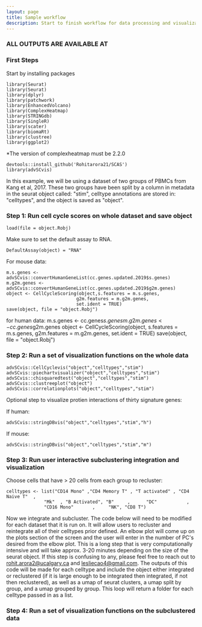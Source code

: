```yaml
---
layout: page
title: Sample workflow
description: Start to finish workflow for data processing and visualization
---
```

### ALL OUTPUTS ARE AVAILABLE AT 
### First Steps

Start by installing packages

    library(Seurat)
    library(Seurat)
    library(dplyr)
    library(patchwork)
    library(EnhancedVolcano)
    library(ComplexHeatmap)
    library(STRINGdb)
    library(SingleR)
    library(scater)
    library(biomaRt)
    library(clustree)
    library(ggplot2)

*The version of complexheatmap must be 2.2.0

    devtools::install_github('Rohitarora21/SCAS')
    library(advSCvis)
    
In this example, we will be using a dataset of two groups of PBMCs from Kang et al, 2017. These two groups have been split by a column in metadata in the seurat object called: "stim", celltype annotations are stored in: "celltypes", and the object is saved as "object".

### Step 1: Run cell cycle scores on whole dataset and save object

    load(file = object.Robj)
    
Make sure to set the default assay to RNA. 

    DefaultAssay(object) = "RNA"
    
For mouse data:

    m.s.genes <- advSCvis::convertHumanGeneList(cc.genes.updated.2019$s.genes)
    m.g2m.genes <- advSCvis::convertHumanGeneList(cc.genes.updated.2019$g2m.genes)
    object <- CellCycleScoring(object,s.features = m.s.genes, 
                              g2m.features = m.g2m.genes, 
                              set.ident = TRUE)
    save(object, file = "object.Robj")
    
for human data:
    m.s.genes <- cc.genes$s.genes
    m.g2m.genes <- cc.genes$g2m.genes
    object <- CellCycleScoring(object, s.features = m.s.genes, 
                          g2m.features = m.g2m.genes, 
                          set.ident = TRUE)
    save(object, file = "object.Robj")
    
### Step 2: Run a set of visualization functions on the whole data

    advSCvis::CellCyclevis("object","celltypes","stim")
    advSCvis::piechartvisualizer("object","celltypes","stim")
    advSCvis::chisquaredtest("object","celltypes","stim")
    advSCvis::clustreeplot("object")
    advSCvis::correlationplots("object","celltypes","stim")
    
Optional step to visualize protien interactions of thirty signature genes:

If human:

    advSCvis::stringDBvis("object","celltypes","stim","h") 
    
If mouse:

    advSCvis::stringDBvis("object","celltypes","stim","m") 
    
### Step 3: Run user interactive subclustering integration and visualization
Choose cells that have > 20 cells from each group to recluster:

    celltypes <- list("CD14 Mono" ,"CD4 Memory T" , "T activated" , "CD4 Naive T"  , 
                  "Mk"  , "B Activated", "B"     ,      "DC"           ,            
                  "CD16 Mono"       ,     "NK", "CD8 T")

Now we integrate and subcluster. The code below will need to be modified for each dataset that it is run on. It will allow users to recluster and reintegrate all of their celltypes prior defined. An elbow plot will come up on the plots section of the screen and the user will enter in the number of PC's desired from the elbow plot. This is a long step that is very computationally intensive and will take approx. 3-20 minutes depending on the size of the seurat object. If this step is confusing to any, please feel free to reach out to rohit.arora2@ucalgary.ca and lesliecao4@gmail.com. The outputs of this code will be made for each celltype and include the object either integrated or reclustered (if it is large enough to be integrated then integrated, if not then reclustered), as well as a umap of seurat clusters, a umap split by group, and a umap grouped by group. This loop will return a folder for each celltype passed in as a list.

### Step 4: Run a set of visualization functions on the subclustered data
